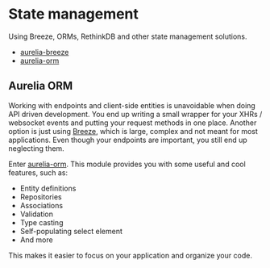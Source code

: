 # State management

Using Breeze, ORMs, RethinkDB and other state management solutions.

- [aurelia-breeze](https://github.com/jdanyow/aurelia-breeze)
- [aurelia-orm](https://github.com/SpoonX/aurelia-orm)

## Aurelia ORM

Working with endpoints and client-side entities is unavoidable when doing API driven development. You end up writing a small wrapper for your XHRs / websocket events and putting your request methods in one place. Another option is just using [Breeze](breezejs.com), which is large, complex and not meant for most applications. Even though your endpoints are important, you still end up neglecting them.

Enter [aurelia-orm](https://github.com/SpoonX/aurelia-orm). This module provides you with some useful and cool features, such as:

- Entity definitions
- Repositories
- Associations
- Validation
- Type casting
- Self-populating select element
- And more

This makes it easier to focus on your application and organize your code.